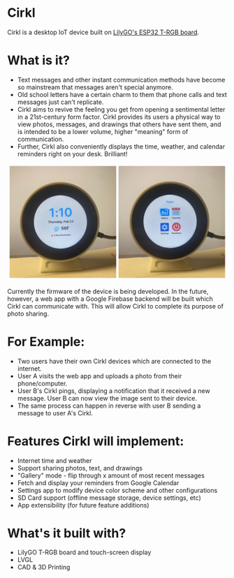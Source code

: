 # Cirkl
Cirkl is a desktop IoT device built on [LilyGO's ESP32 T-RGB board](https://www.lilygo.cc/products/t-rgb).

# What is it?
- Text messages and other instant communication methods have become so mainstream that messages aren't special anymore.
- Old school letters have a certain charm to them that phone calls and text messages just can't replicate.
- Cirkl aims to revive the feeling you get from opening a sentimental letter in a 21st-century form factor. Cirkl provides its users a physical way to view photos, messages, and drawings that others have sent them, and is intended to be a lower volume, higher "meaning" form of communication.
- Further, Cirkl also conveniently displays the time, weather, and calendar reminders right on your desk. Brilliant!

![Cirkl Device](https://github.com/Trevin-Small/Cirkl/blob/main/cirkl_device/images/cirkl_device.jpg)

Currently the firmware of the device is being developed. In the future, however, a web app with a Google Firebase
backend will be built which Cirkl can communicate with. This will allow Cirkl to complete its purpose of photo sharing.

# For Example:
- Two users have their own Cirkl devices which are connected to the internet.
- User A visits the web app and uploads a photo from their phone/computer.
- User B's Cirkl pings, displaying a notification that it received a new message. User B can now view the image sent to their device.
- The same process can happen in reverse with user B sending a message to user A's Cirkl.

# Features Cirkl will implement:
- Internet time and weather
- Support sharing photos, text, and drawings
- "Gallery" mode - flip through x amount of most recent messages
- Fetch and display your reminders from Google Calendar
- Settings app to modify device color scheme and other configurations
- SD Card support (offline message storage, device settings, etc)
- App extensibility (for future feature additions)

# What's it built with?
- LilyGO T-RGB board and touch-screen display
- LVGL
- CAD & 3D Printing
